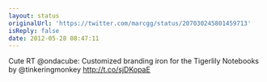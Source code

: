 ```yaml
---
layout: status
originalUrl: 'https://twitter.com/marcgg/status/207030245801459713'
isReply: false
date: 2012-05-28 08:47:11
---
```


Cute RT @ondacube: Customized branding iron for the Tigerlily Notebooks by @tinkeringmonkey http://t.co/sjDKopaE
